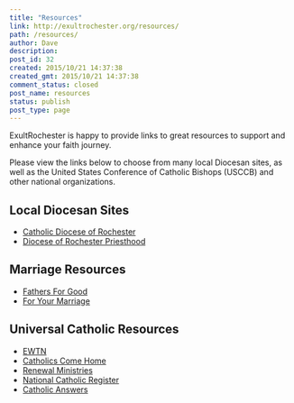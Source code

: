 ```yaml
---
title: "Resources"
link: http://exultrochester.org/resources/
path: /resources/
author: Dave
description:
post_id: 32
created: 2015/10/21 14:37:38
created_gmt: 2015/10/21 14:37:38
comment_status: closed
post_name: resources
status: publish
post_type: page
---
```


ExultRochester is happy to provide links to great resources to support and enhance your faith journey.

Please view the links below to choose from many local Diocesan sites, as well as the United States Conference of Catholic Bishops (USCCB) and other national organizations.

## Local Diocesan Sites

* <a target="_blank" href="http://www.dor.org">Catholic Diocese of Rochester</a>
* <a target="_blank" href="http://rocpriest.org/">Diocese of Rochester Priesthood</a>

## Marriage Resources

* <a target="_blank" href="http://www.fathersforgood.org">Fathers For Good</a>
* <a target="_blank" href="http://www.foryourmarriage.org/">For Your Marriage</a>

## Universal Catholic Resources

* <a target="_blank" href="http://ewtn.org">EWTN</a>
* <a target="_blank" href="http://www.catholicscomehome.org/">Catholics Come Home</a>
* <a target="_blank" href="http://www.renewalministries.net/?module=Home">Renewal Ministries</a>
* <a target="_blank" href="http://www.ncregister.com/">National Catholic Register</a>
* <a target="_blank" href="http://www.catholic.com">Catholic Answers</a>
